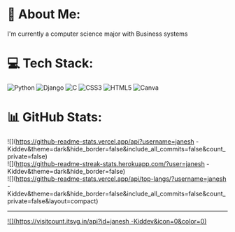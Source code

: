 # 💫 About Me:
I'm currently a computer science major with Business systems


# 💻 Tech Stack:
![Python](https://img.shields.io/badge/python-3670A0?style=for-the-badge&logo=python&logoColor=ffdd54) ![Django](https://img.shields.io/badge/django-%23092E20.svg?style=for-the-badge&logo=django&logoColor=white) ![C](https://img.shields.io/badge/c-%2300599C.svg?style=for-the-badge&logo=c&logoColor=white) ![CSS3](https://img.shields.io/badge/css3-%231572B6.svg?style=for-the-badge&logo=css3&logoColor=white) ![HTML5](https://img.shields.io/badge/html5-%23E34F26.svg?style=for-the-badge&logo=html5&logoColor=white) ![Canva](https://img.shields.io/badge/Canva-%2300C4CC.svg?style=for-the-badge&logo=Canva&logoColor=white)
# 📊 GitHub Stats:
![](https://github-readme-stats.vercel.app/api?username=janesh -Kiddev&theme=dark&hide_border=false&include_all_commits=false&count_private=false)<br/>
![](https://github-readme-streak-stats.herokuapp.com/?user=janesh -Kiddev&theme=dark&hide_border=false)<br/>
![](https://github-readme-stats.vercel.app/api/top-langs/?username=janesh -Kiddev&theme=dark&hide_border=false&include_all_commits=false&count_private=false&layout=compact)

---
[![](https://visitcount.itsvg.in/api?id=janesh -Kiddev&icon=0&color=0)](https://visitcount.itsvg.in)

<!-- Proudly created with GPRM ( https://gprm.itsvg.in ) -->
<!---
janesh-kiddev/janesh-kiddev is a ✨ special ✨ repository because its `README.md` (this file) appears on your GitHub profile.
You can click the Preview link to take a look at your changes.
--->

